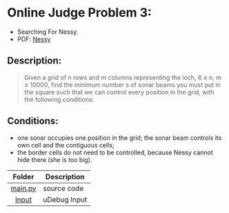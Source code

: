 # Online Judge Problem 3:

- Searching For Nessy.
- PDF: [Nessy](https://onlinejudge.org/external/110/11044.pdf)

## Description:

> Given a grid of n rows and m columns representing the loch, 6 ≤ n, m ≤ 10000,
> find the minimum number s of sonar beams you must put in the square such that we 
> can control every position in the grid, with the following conditions:

## Conditions: 
- one sonar occupies one position in the grid; the sonar beam controls its
  own cell and the contiguous cells;
- the border cells do not need to be controlled, because Nessy cannot hide
  there (she is too big).

|                                                 Folder                                                 | Description              |
| :----------------------------------------------------------------------------------------------------: | ------------------------ |
| [main.py](https://github.com/dmreyescoy03/4883-PrgmTech-Reyes-Coy/blob/main/EasyBreezy/Searching%20For%20Nessy/main.py) | source code |
| [Input](https://github.com/dmreyescoy03/4883-PrgmTech-Reyes-Coy/blob/main/EasyBreezy/Searching%20For%20Nessy/input) | uDebug Input|
